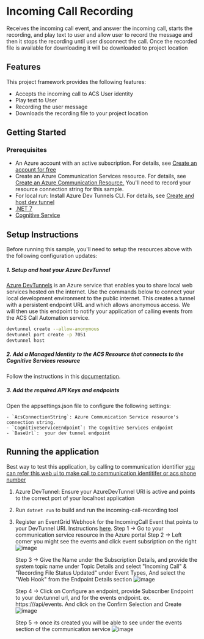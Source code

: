 # Incoming Call Recording

Receives the incoming call event, and answer the incoming call, starts the recording, and play text to user and allow user to record the message and then it stops the recording until user disconnect the call. Once the recorded file is available for downloading it will be downloaded to project location

## Features

This project framework provides the following features:

* Accepts the incoming call to ACS User identity
* Play text to User
* Recording the user message
* Downloads the recording file to your project location

## Getting Started

### Prerequisites

* An Azure account with an active subscription. For details, see [Create an account for free](https://aka.ms/Mech-Azureaccount) 
* Create an Azure Communication Services resource. For details, see [Create an Azure Communication Resource.](https://learn.microsoft.com/en-us/azure/communication-services/quickstarts/create-communication-resource?tabs=windows&pivots=platform-azp) You'll need to record your resource connection string for this sample.
* For local run: Install Azure Dev Tunnels CLI. For details, see [Create and host dev tunnel](https://learn.microsoft.com/en-us/azure/developer/dev-tunnels/get-started?tabs=windows)
* [.NET 7](https://dotnet.microsoft.com/download)
* [Cognitive Service ](https://learn.microsoft.com/en-us/azure/search/search-create-service-portal)

## Setup Instructions

Before running this sample, you'll need to setup the resources above with the following configuration updates:

##### 1. Setup and host your Azure DevTunnel

[Azure DevTunnels](https://learn.microsoft.com/en-us/azure/developer/dev-tunnels/overview) is an Azure service that enables you to share local web services hosted on the internet. Use the commands below to connect your local development environment to the public internet. This creates a tunnel with a persistent endpoint URL and which allows anonymous access. We will then use this endpoint to notify your application of calling events from the ACS Call Automation service.

```bash
devtunnel create --allow-anonymous
devtunnel port create -p 7051
devtunnel host
```

##### 2. Add a Managed Identity to the ACS Resource that connects to the Cognitive Services resource
Follow the instructions in this [documentation](https://learn.microsoft.com/en-us/azure/communication-services/concepts/call-automation/azure-communication-services-azure-cognitive-services-integration).

##### 3. Add the required API Keys and endpoints
Open the appsettings.json file to configure the following settings:

    
    - `AcsConnectionString`: Azure Communication Service resource's connection string.
    - `CognitiveServiceEndpoint`: The Cognitive Services endpoint
    - `BaseUrl`:  your dev tunnel endpoint

## Running the application

Best way to test this application, by calling to communication identifier [you can refer this web ui to make call to communication identitifer or acs phone number](https://github.com/Azure-Samples/communication-services-web-calling-tutorial/blob/main/README.md)

1. Azure DevTunnel: Ensure your AzureDevTunnel URI is active and points to the correct port of your localhost application
2. Run `dotnet run` to build and run the incoming-call-recording tool
3. Register an EventGrid Webhook for the IncomingCall Event that points to your DevTunnel URI. Instructions [here](https://learn.microsoft.com/en-us/azure/communication-services/concepts/call-automation/incoming-call-notification).
   Step 1 -> Go to your communication service resource in the Azure portal
   Step 2 -> Left corner you might see the events and click event subsription on the right
   ![image](https://github.com/Azure-Samples/communication-services-recording/assets/146493756/3e008c23-ba47-4eb7-8bbb-f0df4623801a)

   Step 3 -> Give the Name under the Subscription Details, and provide the system topic name under Topic Details and select "Incoming Call" & "Recording File Status Updated" under Event Types, And select the "Web Hook" from the Endpoint Details section
   ![image](https://github.com/Azure-Samples/communication-services-recording/assets/146493756/af0045a4-1ca5-4126-98e6-ea96557ec937)

   Step 4 -> Click on Configure an endpoint, provide Subscriber Endpoint to your devtunnel url, and for the events endpoint. ex. https://<devtunnelurl>/api/events. And click on the Confirm Selection and Create
   ![image](https://github.com/Azure-Samples/communication-services-recording/assets/146493756/673a661a-f36b-4dad-80ea-8a813ad7a17a)

   Step 5 -> once its created you will be able to see under the events section of the communication service
   ![image](https://github.com/Azure-Samples/communication-services-recording/assets/146493756/88e94e69-0443-466a-ada7-b881e21ff507)



   

